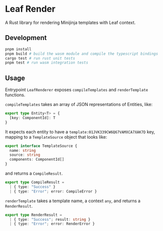# Leaf Render

A Rust library for rendering Minijinja templates with Leaf context.

## Development

```bash
pnpm install
pnpm build # build the wasm module and compile the typescript bindings
cargo test # run rust unit tests
pnpm test # run wasm integration tests
```

## Usage

Entrypoint `LeafRenderer` exposes `compileTemplates` and `renderTemplate` functions.

`compileTemplates` takes an array of JSON representations of Entities, like:

```ts
export type Entity<T> = {
  [key: ComponentId]: T
}
```

It expects each entity to have a `template:01JVK339CW6Q67VAMXCA7XAK7D` key, mapping to a `TemplateSource` object that looks like:

```ts
export interface TemplateSource {
  name: string
  source: string
  components: ComponentId[]
}
```

and returns a `CompileResult`.

```ts
export type CompileResult =
  | { type: "Success" }
  | { type: "Error"; error: CompileError }
```

`renderTemplate` takes a template name, a context `any`, and returns a `RenderResult`.

```ts
export type RenderResult =
  | { type: "Success"; result: string }
  | { type: "Error"; error: RenderError }
```
